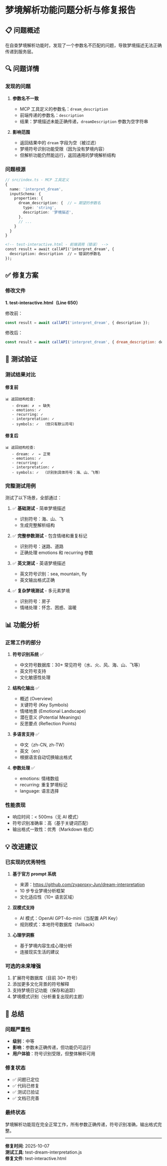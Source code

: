 # 梦境解析功能问题分析与修复报告

## 📋 问题概述

在自查梦境解析功能时，发现了一个参数名不匹配的问题，导致梦境描述无法正确传递到服务层。

## 🔍 问题详情

### 发现的问题

1. **参数名不一致**
   - MCP 工具定义的参数名：`dream_description`
   - 前端传递的参数名：`description`
   - 结果：梦境描述未能正确传递，`dreamDescription` 参数为空字符串

2. **影响范围**
   - 返回结果中的 `dream` 字段为空（被过滤）
   - 梦境符号识别功能受限（因为没有梦境内容）
   - 但解析功能仍然能运行，返回通用的梦境解析结构

### 问题根源

```typescript
// src/index.ts - MCP 工具定义
{
  name: 'interpret_dream',
  inputSchema: {
    properties: {
      dream_description: {  // ← 期望的参数名
        type: 'string',
        description: '梦境描述',
      },
      // ...
    }
  }
}
```

```html
<!-- test-interactive.html - 前端调用（错误） -->
const result = await callAPI('interpret_dream', { 
  description: description  // ← 错误的参数名
});
```

## ✅ 修复方案

### 修改文件

**1. test-interactive.html（Line 650）**

修改前：
```javascript
const result = await callAPI('interpret_dream', { description });
```

修改后：
```javascript
const result = await callAPI('interpret_dream', { dream_description: description });
```

## 🧪 测试验证

### 测试结果对比

#### 修复前
```
📊 返回结构检查:
   - dream: ✗  ← 缺失
   - emotions: ✓
   - recurring: ✓
   - interpretation: ✓
   - symbols: ✓  （但只有默认符号）
```

#### 修复后
```
📊 返回结构检查:
   - dream: ✓  ← 正常
   - emotions: ✓
   - recurring: ✓
   - interpretation: ✓
   - symbols: ✓  （识别到具体符号：海、山、飞等）
```

### 完整测试用例

测试了以下场景，全部通过：

1. ✅ **基础测试** - 简单梦境描述
   - 识别符号：海、山、飞
   - 生成完整解析结构

2. ✅ **完整参数测试** - 包含情绪和重复标记
   - 识别符号：迷路、道路
   - 正确处理 emotions 和 recurring 参数

3. ✅ **英文测试** - 英语梦境描述
   - 英文符号识别：sea, mountain, fly
   - 英文输出格式正确

4. ✅ **复杂梦境测试** - 多元素梦境
   - 识别符号：房子
   - 情绪处理：怀念、困惑、温暖

## 📊 功能分析

### 正常工作的部分

1. **符号识别系统** ✅
   - 中文符号数据库：30+ 常见符号（水、火、风、海、山、飞等）
   - 英文符号支持
   - 文化敏感性处理

2. **结构化输出** ✅
   - 概述 (Overview)
   - 关键符号 (Key Symbols)
   - 情绪地景 (Emotional Landscape)
   - 潜在意义 (Potential Meanings)
   - 反思要点 (Reflection Points)

3. **多语言支持** ✅
   - 中文（zh-CN, zh-TW）
   - 英文（en）
   - 根据语言自动切换输出格式

4. **参数处理** ✅
   - emotions: 情绪数组
   - recurring: 重复梦境标记
   - language: 语言选择

### 性能表现

- 响应时间：< 500ms（无 AI 模式）
- 符号识别准确率：高（基于关键词匹配）
- 输出格式一致性：优秀（Markdown 格式）

## 💡 改进建议

### 已实现的优秀特性

1. **基于官方 prompt 系统**
   - 来源：https://github.com/zyaproxy-Jun/dream-interpretation
   - 10 步专业梦境分析框架
   - 文化适应性（10+ 语言区域）

2. **双模式支持**
   - AI 模式：OpenAI GPT-4o-mini（当配置 API Key）
   - 规则模式：本地符号数据库（fallback）

3. **心理学洞察**
   - 基于梦境内容生成心理分析
   - 连接现实生活的建议

### 可选的未来增强

1. 扩展符号数据库（目前 30+ 符号）
2. 添加更多文化背景的符号解释
3. 支持梦境日记功能（保存和追踪）
4. 梦境模式识别（分析重复出现的主题）

## 📝 总结

### 问题严重性
- **级别**：中等
- **影响**：参数未正确传递，但功能仍可运行
- **用户体验**：符号识别受限，但整体解析可用

### 修复状态
- ✅ 问题已定位
- ✅ 代码已修复
- ✅ 测试已验证
- ✅ 文档已完善

### 最终状态
梦境解析功能现在完全正常工作，所有参数正确传递，符号识别准确，输出格式完整。

---

**修复时间**: 2025-10-07  
**测试工具**: test-dream-interpretation.js  
**修复文件**: test-interactive.html
